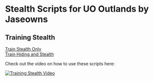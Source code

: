 # Stealth Scripts for UO Outlands by Jaseowns

## Training Stealth
[Train Stealth Only](Train_Stealth_Only.razor)  
[Train Hiding and Stealth](Train_Hiding_and_Stealth.razor)  

Check out the video on how to use these scripts here:

[![Training Stealth Video](https://img.youtube.com/vi/Ch97IWwJvVM/0.jpg)](https://youtu.be/Ch97IWwJvVM)